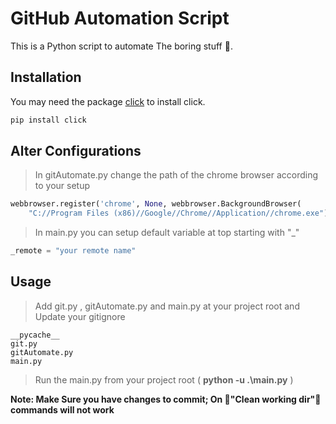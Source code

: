 # GitHub Automation Script

This is a Python script to automate The boring stuff 🚀.

## Installation

You may need the package [click](https://pypi.org/project/click/) to install click.

```bash
pip install click
```

## Alter Configurations

> In gitAutomate.py change the path of the chrome browser according to your setup

```python
webbrowser.register('chrome', None, webbrowser.BackgroundBrowser(
    "C://Program Files (x86)//Google//Chrome//Application//chrome.exe"))
```

> In main.py you can setup default variable at top starting with "\_"

```python
_remote = "your remote name"
```

## Usage

> Add git.py , gitAutomate.py and main.py at your project root and Update your gitignore

```
__pycache__
git.py
gitAutomate.py
main.py
```

> Run the main.py from your project root ( **python -u .\main.py** )

**Note: Make Sure you have changes to commit; On 🚫"Clean working dir"🚫 commands will not work**
